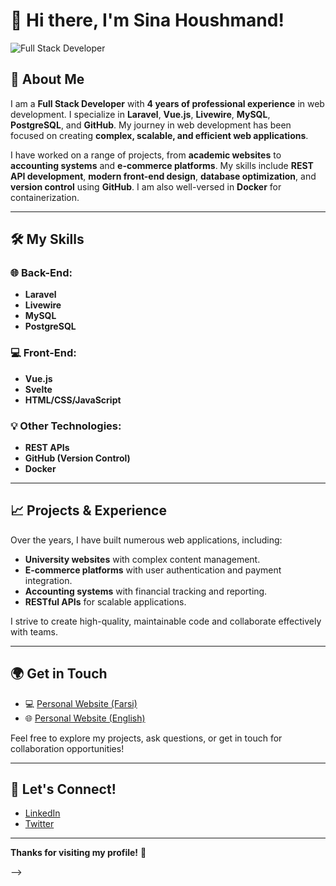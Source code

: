 # 👋 Hi there, I'm **Sina Houshmand**!

![Full Stack Developer](https://i.ibb.co/dJj7NGLN/20250615-1055-simple-compose-01jxs7jvcsfwnsag3v9yv5qswh-copy.jpg)

## 🚀 About Me
I am a **Full Stack Developer** with **4 years of professional experience** in web development. I specialize in **Laravel**, **Vue.js**, **Livewire**, **MySQL**, **PostgreSQL**, and **GitHub**. My journey in web development has been focused on creating **complex, scalable, and efficient web applications**.

I have worked on a range of projects, from **academic websites** to **accounting systems** and **e-commerce platforms**. My skills include **REST API development**, **modern front-end design**, **database optimization**, and **version control** using **GitHub**. I am also well-versed in **Docker** for containerization.

---

## 🛠️ My Skills

### 🌐 **Back-End:**
- **Laravel**
- **Livewire**
- **MySQL**
- **PostgreSQL**

### 💻 **Front-End:**
- **Vue.js**
- **Svelte**
- **HTML/CSS/JavaScript**

### 💡 **Other Technologies:**
- **REST APIs**
- **GitHub (Version Control)**
- **Docker**

---

## 📈 Projects & Experience
Over the years, I have built numerous web applications, including:
- **University websites** with complex content management.
- **E-commerce platforms** with user authentication and payment integration.
- **Accounting systems** with financial tracking and reporting.
- **RESTful APIs** for scalable applications.

I strive to create high-quality, maintainable code and collaborate effectively with teams.

---

## 🌍 Get in Touch
- 💻 [Personal Website (Farsi)](https://sinahoshmand.ir)
- 🌐 [Personal Website (English)](https://en.sinahoshmand.ir)

Feel free to explore my projects, ask questions, or get in touch for collaboration opportunities!

---

## 📧 Let's Connect!
- [LinkedIn](https://www.linkedin.com/in/sinahoshmand)
- [Twitter](https://twitter.com/sinahoshmand)

---

**Thanks for visiting my profile!** 🚀

-->
